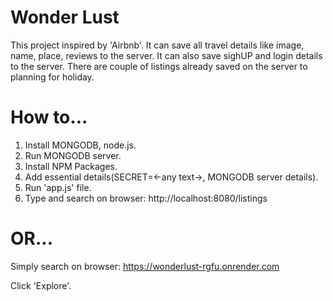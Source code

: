 # Wonder Lust

This project inspired by 'Airbnb'. It can save all travel details like image, name, place, reviews to the server. It can also save sighUP and login details to the server. There are couple of listings already saved on the server to planning for holiday.

# How to...

1. Install MONGODB, node.js.
2. Run MONGODB server.
3. Install NPM Packages.
4. Add essential details(SECRET=<-any text->, MONGODB server details).
5. Run 'app.js' file.
6. Type and search on browser: http://localhost:8080/listings

# OR...

Simply search on browser: https://wonderlust-rgfu.onrender.com

Click 'Explore'.
